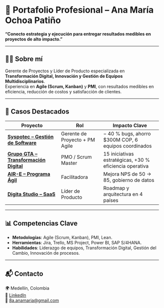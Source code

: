 # 🌟 Portafolio Profesional – Ana María Ochoa Patiño  

**“Conecto estrategia y ejecución para entregar resultados medibles en proyectos de alto impacto.”**  

---

## 👩‍💼 Sobre mí  
Gerente de Proyectos y Líder de Producto especializada en **Transformación Digital, Innovación y Gestión de Equipos Multidisciplinarios**.  
Experiencia en **Agile (Scrum, Kanban)** y **PMI**, con resultados medibles en eficiencia, reducción de costos y satisfacción de clientes.  

---

## 🚀 Casos Destacados  

| Proyecto | Rol | Impacto Clave |
|----------|-----|----------------|
| [**Syspotec – Gestión de Software**](../Portfolio-Gestion-Software-Syspotec) | Gerente de Proyecto + PM Agile | − 40 % bugs, ahorro $300M COP, 6 equipos coordinados |
| [**Grupo GTA – Transformación Digital**](../Consultoria-Transformacion-Digital-GTA) | PMO / Scrum Master | 15 iniciativas estratégicas, +30 % eficiencia operativa |
| [**AIR-E – Programa Ágil**](#) | Facilitadora | Mejora NPS de 50 → 85, gobierno de datos |
| [**Digita Studio – SaaS**](#) | Líder de Producto | Roadmap y arquitectura en 4 países |

---

## 📊 Competencias Clave  
- **Metodologías**: Agile (Scrum, Kanban), PMI, Lean.  
- **Herramientas**: Jira, Trello, MS Project, Power BI, SAP S/4HANA.  
- **Habilidades**: Liderazgo de equipos, Transformación Digital, Gestión del Cambio, Innovación de procesos.  

---

## 📬 Contacto  
🌍 Medellín, Colombia  
🔗 [LinkedIn](https://www.linkedin.com/in/8aanamaria/)  
📧 8a.anamaria@gmail.com
